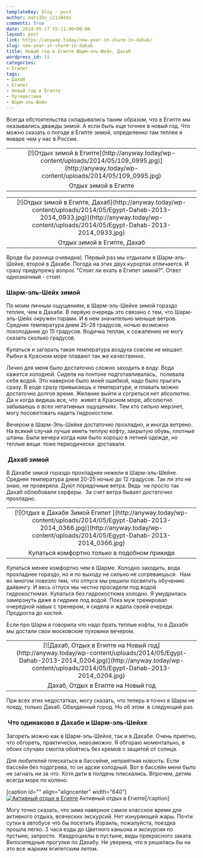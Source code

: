 ```yaml
---
templateKey: blog - post
author: matv33v_c21184dv
comments: true
date: 2014-05-17 15:11:00+00:00
layout: post
link: https://anyway.today/new-year-in-sharm-in-dahab/
slug: new-year-in-sharm-in-dahab
title: Новый год в Египте Шарм-эль-Шейх, Дахаб
wordpress_id: 15
categories:
- Египет
tags:
- Дахаб
- Египет
- Новый год в Египте
- Путешествия
- Шарм-эль-Шейх
---
```


Всегда обстоятельства складывались таким образом, что в Египте мы оказывались дважды зимой. А если быть еще точнее в новый год. Что можно сказать о погоде в Египте зимой, определенно там теплее я январе чем у нас в России.
<table cellpadding="0" style="margin-left: auto; margin-right: auto; text-align: center;" cellspacing="0" align="center" >
<tbody >
<tr >

<td style="text-align: center;" >[![Отдых зимой в Египте](http://anyway.today/wp-content/uploads/2014/05/109_0995.jpg)](http://anyway.today/wp-content/uploads/2014/05/109_0995.jpg)
</td>
</tr>
<tr >

<td style="text-align: center;" >Отдых зимой в Египте
</td>
</tr>
</tbody>
</table>
<table cellpadding="0" style="margin-left: auto; margin-right: auto; text-align: center;" cellspacing="0" align="center" >
<tbody >
<tr >

<td style="text-align: center;" >[![Отдых зимой в Египте, Дахаб](http://anyway.today/wp-content/uploads/2014/05/Egypt-Dahab-2013-2014_0933.jpg)](http://anyway.today/wp-content/uploads/2014/05/Egypt-Dahab-2013-2014_0933.jpg)
</td>
</tr>
<tr >

<td style="text-align: center;" >Отдых зимой в Египте, Дахаб
</td>
</tr>
</tbody>
</table>
Вроде бы разница очевидна). Первый раз мы отдыхали в Шарм-эль-Шейхе, второй в Дахабе. Погода на этих двух курортах отличается. И сразу предупрежу вопрос "Стоит ли ехать в Египет зимой?". Ответ однозначный - стоит.<!-- more -->


### Шарм-эль-Шейх зимой




По моим личным ощущениям, в Шарм-эль-Шейхе зимой гораздо теплее, чем в Дахабе. В первую очередь это связано с тем, что Шарм-эль-Шейх окружен горами. И в нем значительно меньше ветров. Средняя температура днем 25-28 градусов, ночью возможно похолодание до 15 градусов. Водичка теплая, к сожалению не могу сказать сколько градусов.







Купаться и загорать такая температура воздуха совсем не мешает. Рыбки в Красном море плавают так же качественно.







Лично для меня было достаточно сложно заходить в воду. Вода кажется холодной. Сидела на понтоне подготавливалась,  поливала себя водой. Это наверное было моей ошибкой, надо было прыгать сразу. В воде сразу привыкаешь к температуре, и плавать можно достаточно долгое время. Желание выйти и согреться нет абсолютно. Да и когда видишь все, что  живет в Красном море, абсолютно забываешь о всех негативных ощущениях. Тем кто сильно мерзнет, могу посоветовать надеть гидрокостюм.







Вечером в Шарм-Эль-Шейхе достаточно прохладно, и иногда ветрено. На всякий случай лучше иметь теплую кофту, закрытую обувь, плотные штаны. Были вечера когда нам было хорошо в летней одежде, но теплые вещи  тоже периодически  доставали.




###  Дахаб зимой




В Дахабе зимой гораздо прохладнее нежели в Шарм-эль-Шейхе. Средняя температура днем 20-25 ночью до 12 градусов. Так ли это не знаю, не проверяла. Дуют порядочные ветра. Ведь  не просто так Дахаб облюбовали серферы.  За счет ветра бывает достаточно прохладно.


<table cellpadding="0" style="margin-left: auto; margin-right: auto; text-align: center;" cellspacing="0" align="center" >
<tbody >
<tr >

<td style="text-align: center;" >[![Отдых в Дахабе Зимой Египет ](http://anyway.today/wp-content/uploads/2014/05/Egypt-Dahab-2013-2014_0366.jpg)](http://anyway.today/wp-content/uploads/2014/05/Egypt-Dahab-2013-2014_0366.jpg)
</td>
</tr>
<tr >

<td style="text-align: center;" >Купаться комфортно только в подобном прикиде
</td>
</tr>
</tbody>
</table>





Купаться менее комфортно чем в Шарме. Холодно заходить, вода прохладнее гораздо, но и по выходу не сильно не согреваешься.  Нам во многом повезло тем, что отпуск мы решили посвятить обучению дайвингу. И весь отпуск мы честно просидели под водой гидрокостюмах. Купаться без гидрокостюма холодно. Я умудрилась замерзнуть даже в гидрике под водой. Пока муж тренировал очередной навык с тренером, я сидела и ждала своей очереди.  Продрогла до костей.







Если про Шарм я говорила что надо брать теплые кофты, то в Дахабе мы достали свои московские пуховики вечером.


<table cellpadding="0" style="margin-left: auto; margin-right: auto; text-align: center;" cellspacing="0" align="center" >
<tbody >
<tr >

<td style="text-align: center;" >[![Дахаб, Отдых в Египте на Новый год](http://anyway.today/wp-content/uploads/2014/05/Egypt-Dahab-2013-2014_0204.jpg)](http://anyway.today/wp-content/uploads/2014/05/Egypt-Dahab-2013-2014_0204.jpg)
</td>
</tr>
<tr >

<td style="text-align: center;" >Дахаб, Отдых в Египте на Новый год
</td>
</tr>
</tbody>
</table>





При всех этих недостатках, могу сказать, что теперь я точно в Шарм не поеду, только Дахаб. Обалденный город. Но об этом  в следующий раз.




###  Что одинаково в Дахабе и Шарм-эль-Шейхе




Загореть можно как в Шарм-эль-Шейхе, так и в Дахабе. Очень приятно, что обгореть, практически, невозможно. Я обгораю моментально, в обоих случаях смогла обойтись без кремов с защитой от солнца.







Для любителей плескаться в бассейне, неприятная новость. Если бассейн без подогрева, то он адски холодный. Вот в бассейн меня было не загнать ни за что. Хотя дети в полдень плескались. Впрочем, детям всегда море по колено.









[caption id="" align="aligncenter" width="640"][![Активный отдых в Египте](http://anyway.today/wp-content/uploads/2014/05/Egypt-Dahab-2013-2014_1083.jpg)](http://anyway.today/wp-content/uploads/2014/05/Egypt-Dahab-2013-2014_1083.jpg) Активный отдых в Египте[/caption]






Могу точно сказать, что зима наверное самое классное время для активного отдыха, всяческих экскурсий. Нет изнуряющей жары. Почти сутки в автобусе что бы посетить Израиль, пожалуйста, поездка прошла легко. 3 часа езды до Цветного каньона и экскурсия по пустыне, запросто.  Квадроциклы в пустыне, виды прекрасного заката. Велосипедные прогулки по Дахабу. Не уверена, что я решилась бы на это все жарким египетским летом.






